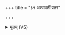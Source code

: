 +++
title = "३१ अश्वावतीं प्रतर"

+++
<details><summary>मूलम् (VS)</summary>

अश्वा॑वतीं॒ प्रत॑र॒ या सु॒शेवा॒र्क्षाकं॑ वा प्रत॒रं नवी॑यः।  
यस्त्वा॑ ज॒घान॒ वध्यः॒ सोअ॑स्तु॒ मा सो अ॒न्यद्वि॑दत भाग॒धेय॑म् ॥
</details>